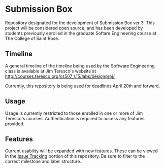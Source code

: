 # Submission Box
Repository designated for the development of Submission Box ver 3.  This project will be considered open source, and has been developed by students previously enrolled in the graduate Softare Engineering course at The College of Saint Rose.

## Timeline
A general timeline of the timeline being used by the Software Engineering class is available at Jim Teresco's website at http://courses.teresco.org/cs507_s15/labs/designproj/

Currently, this repository is being used for deadlines April 20th and forward.

## Usage
Usage is currently restricted to those enrolled in one or more of Jim Teresco's courses.  Authentication is required to access any features provided.

## Features
Current usability will be expanded with new features.  These can be viewed in the [Issue Tracking](https://github.com/cschermerhorn/Submission-Box/issues) portion of this repository. Be sure to filter to the correct milestone and label structure.

